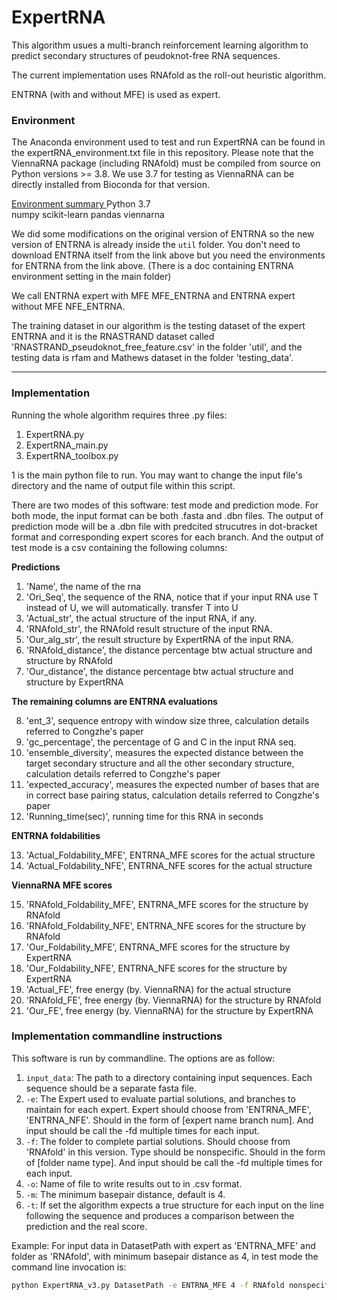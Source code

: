 # ExpertRNA

This algorithm usues a multi-branch reinforcement learning algorithm to predict secondary structures of peudoknot-free RNA sequences.

The current implementation uses RNAfold as the roll-out heuristic algorithm.

ENTRNA (with and without MFE) is used as expert.

### Environment
The Anaconda environment used to test and run ExpertRNA can be found in the expertRNA_environment.txt file in this repository.  Please note that the ViennaRNA package (including RNAfold) must be compiled from source on Python versions >= 3.8.  We use 3.7 for testing as ViennaRNA can be directly installed from Bioconda for that version.

<ins> Environment summary </ins>
Python 3.7  
numpy
scikit-learn
pandas
viennarna

We did some modifications on the original version of ENTRNA so the new version of ENTRNA is already inside the `util` folder. You don't need to download ENTRNA itself from the link above but you need the environments for ENTRNA from the link above. (There is a doc containing ENTRNA environment setting in the main folder)

We call ENTRNA expert with MFE MFE_ENTRNA and ENTRNA expert without MFE NFE_ENTRNA.

The training dataset in our algorithm is the testing dataset of the expert ENTRNA and it is the RNASTRAND dataset called 'RNASTRAND_pseudoknot_free_feature.csv' in the folder 'util', and the testing data is rfam and Mathews dataset in the folder 'testing_data'.


****************************

### Implementation
Running the whole algorithm requires three .py files:  
1. ExpertRNA.py  
2. ExpertRNA_main.py
3. ExpertRNA_toolbox.py

1 is the main python file to run. You may want to change the input file's directory and the name of output file within this script. 

There are two modes of this software: test mode and prediction mode. For both mode, the input format can be both .fasta and .dbn files. The output of prediction mode will be a .dbn file with predcited strucutres in dot-bracket format and corresponding expert scores for each branch. And the output of test mode is a csv containing the following columns: 

**Predictions**

1. 'Name', the name of the rna
2. 'Ori_Seq', the sequence of the RNA, notice that if your input RNA use T instead of U, we will automatically. transfer T into U
3. 'Actual_str', the actual structure of the input RNA, if any.
4. 'RNAfold_str', the RNAfold result structure of the input RNA.
5. 'Our_alg_str', the result structure by ExpertRNA of the input RNA.
6. 'RNAfold_distance', the distance percentage btw actual structure and structure by RNAfold
7. 'Our_distance', the distance percentage btw actual structure and structure by ExpertRNA

**The remaining columns are ENTRNA evaluations**

8. 'ent_3', sequence entropy with window size three, calculation details referred to Congzhe's paper
9. 'gc_percentage', the percentage of G and C in the input RNA seq.
10. 'ensemble_diversity', measures the expected distance between the target secondary structure and all the other secondary structure, calculation details referred to Congzhe's paper
11. 'expected_accuracy', measures the expected number of bases that are in correct base pairing status, calculation details referred to Congzhe's paper
12. 'Running_time(sec)', running time for this RNA in seconds 

**ENTRNA foldabilities**

13. 'Actual_Foldability_MFE', ENTRNA_MFE scores for the actual structure
14. 'Actual_Foldability_NFE', ENTRNA_NFE scores for the actual structure

**ViennaRNA MFE scores**  

15. 'RNAfold_Foldability_MFE', ENTRNA_MFE scores for the structure by RNAfold
16. 'RNAfold_Foldability_NFE', ENTRNA_NFE scores for the structure by RNAfold
17. 'Our_Foldability_MFE', ENTRNA_MFE scores for the structure by ExpertRNA
18. 'Our_Foldability_NFE', ENTRNA_NFE scores for the structure by ExpertRNA
19. 'Actual_FE', free energy (by. ViennaRNA) for the actual structure
20. 'RNAfold_FE', free energy (by. ViennaRNA) for the structure by RNAfold
21. 'Our_FE', free energy (by. ViennaRNA) for the structure by ExpertRNA


### Implementation commandline instructions

This software is run by commandline. The options are as follow:

1. `input_data`: The path to a directory containing input sequences. Each sequence should be a separate fasta file.
2. `-e`: The Expert used to evaluate partial solutions, and branches to maintain for each expert. Expert should choose from 'ENTRNA_MFE', 'ENTRNA_NFE'. Should in the form of [expert name branch num]. And input should be call the -fd multiple times for each input.
3. `-f`: The folder to complete partial solutions. Should choose from 'RNAfold' in this version. Type should be nonspecific. Should in the form of [folder name type]. And input should be call the -fd multiple times for each input.
4. `-o`: Name of file to write results out to in .csv format.
5. `-m`: The minimum basepair distance, default is 4.
6. `-t`: If set the algorithm expects a true structure for each input on the line following the sequence and produces a comparison between the prediction and the real score.

Example:
For input data in DatasetPath with expert as 'ENTRNA_MFE' and folder as 'RNAfold', with minimum basepair distance as 4, in test mode the command line invocation is:
```bash
python ExpertRNA_v3.py DatasetPath -e ENTRNA_MFE 4 -f RNAfold nonspecific -m 4 -t
```
